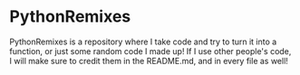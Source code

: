 # PythonRemixes
PythonRemixes is a repository where I take code and try to turn it into a function, or just some random code I made up! If I use other people's code, I will make sure to credit them in the README.md, and in every file as well!
